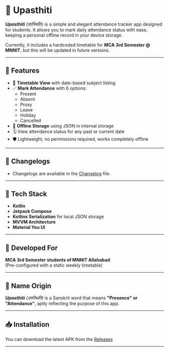 # 📘 Upasthiti

_**Upasthiti**_ (उपस्थिति) is a simple and elegant attendance tracker app designed for students. It allows you to mark daily attendance status with ease, keeping a personal offline record in your device storage.

Currently, it includes a hardcoded timetable for **MCA 3rd Semester @ MNNIT**, but this will be updated in future versions.

---

## 📌 Features

- 📅 **Timetable View** with date-based subject listing
- ✅ **Mark Attendance** with 6 options:
  - Present
  - Absent
  - Proxy
  - Leave
  - Holiday
  - Cancelled
- 💾 **Offline Storage** using JSON in internal storage
- 🗓️ View attendance status for any past or current date
- 🛡️ Lightweight, no permissions required, works completely offline

---

## 📜 Changelogs
- Changelogs are available in the [Changelog](Changelog.md) file.

---

## 🔧 Tech Stack

- **Kotlin**
- **Jetpack Compose**
- **Kotlinx Serialization** for local JSON storage
- **MVVM Architecture**
- **Material You UI**
---

## 🏫 Developed For

**MCA 3rd Semester students of MNNIT Allahabad**  
(Pre-configured with a static weekly timetable)

---

## 🧠 Name Origin

_**Upasthiti** (उपस्थिति)_ is a Sanskrit word that means **"Presence" or "Attendance"**, aptly reflecting the purpose of this app.

---

## 📥 Installation

You can download the latest APK from the [Releases](https://github.com/kanha321/Upastithi/releases)

---